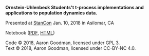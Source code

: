 **Ornstein-Uhlenbeck Students't t-process implementations and applications to population dynamics data.**

Presented at [StanCon](http://mc-stan.org/events/stancon2018/) Jan. 10, 2018 in Asilomar, CA

Notebook ([PDF](https://rawgit.com/aaronjg/outype_t_process_stan/stancon2018/student_ou.pdf), [HTML](https://rawgit.com/aaronjg/outype_t_process_stan/stancon2018/student_ou.html))

Code © 2018, Aaron Goodman, licensed under GPL 3.<br />
Text © 2018, Aaron Goodman, licensed under CC-BY-NC 4.0.
